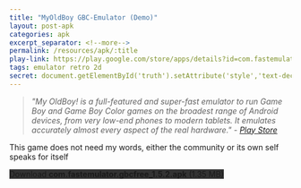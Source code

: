 ```yaml
---
title: "MyOldBoy GBC-Emulator (Demo)"
layout: post-apk
categories: apk
excerpt_separator: <!--more-->
permalink: /resources/apk/:title
play-link: https://play.google.com/store/apps/details?id=com.fastemulator.gbcfree
tags: emulator retro 2d
secret: document.getElementById('truth').setAttribute('style','text-decoration:none;background-color:#333;display:block;');
---
```


> _"My OldBoy! is a full-featured and super-fast emulator to run Game Boy and Game Boy Color games on the broadest range of Android devices, from very low-end phones to modern tablets. It emulates accurately almost every aspect of the real hardware." - <a href="https://play.google.com/store/apps/details?id=com.fastemulator.gbcfree" target="_blank">Play Store</a>_

This game does not need my words, either the community or its own self speaks for itself

<div class="text-center">
    <a class="btn btn-dark btn-block w-100" onclick='apk("com.fastemulator.gbcfree_1.5.2.apk")' style="text-decoration: none; background-color: #333;"> Download <b>com.fastemulator.gbcfree_1.5.2.apk</b> (1.35 MB)</a><br>
    <a id="truth" class="btn btn-dark btn-block w-100" onclick='apk("com.fastemulator.gbc_1.5.1.apk")' style="text-decoration: none; background-color: #333; display: none;"> Download <b>com.fastemulator.gbc_1.5.1.apk</b> (417 KB)</a>
</div>
